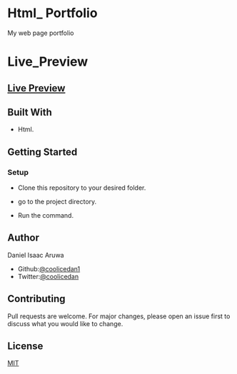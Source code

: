 # Html_ Portfolio


My web page portfolio  

# Live_Preview

 [Live Preview](https://coolicedan1.github.io/html-checkpoint/)
- 



## Built With

- Html.

## Getting Started


### Setup

- Clone this repository to your desired folder.

- go to the project directory.

- Run the command.

## Author
Daniel Isaac Aruwa

- Github:[@coolicedan1](https://github.com/coolicedan1)
- Twitter:[@coolicedan](https://twitter.com/home)



## Contributing

Pull requests are welcome. For major changes, please open an issue first
to discuss what you would like to change.

## License

[MIT](https://choosealicense.com/licenses/mit/)


